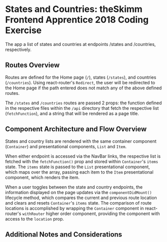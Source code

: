 # States and Countries: theSkimm Frontend Apprentice 2018 Coding Exercise

The app a list of states and countries at endpoints /states and /countries, respectively.


## Routes Overview

Routes are defined for the Home page (`/`), states (`/states`), and countries (`/countries`). Using react-router's `Redirect`, the user will be redirected to the Home page if the path entered does not match any of the above defined routes.

The `/states` and `/countries` routes are passed 2 props: the function defined in the respective files within the `/api` directory that fetch the respective list (`fetchFunction`), and a string that will be rendered as a page title.

## Component Architecture and Flow Overview

States and country lists are rendered with the same container component (`Container`) and presentational components, `List` and `Item`.

When either endpoint is accessed via the NavBar links, the respective list is fetched with the `fetchFunction()` prop and stored within  `Container`'s `items` state. The `items` state is passed to the `List` presentational component, which maps over the array, passing each item to the `Item` presentational component, which renders the item.


When a user toggles between the state and country endpoints, the information displayed on the page updates via the `componentDidMount()` lifecycle method, which compares the current and previous route location and clears and resets `Container`'s `items` state. The comparison of route locations is accomplished by wrapping the `Container` component in react-router's `withRouter` higher order component, providing the component with access to the `location` prop.


## Additional Notes and Considerations
